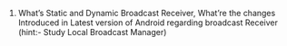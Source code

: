 1. What’s Static and Dynamic Broadcast Receiver, What’re the changes Introduced in Latest version of Android regarding broadcast Receiver (hint:- Study Local Broadcast Manager)
